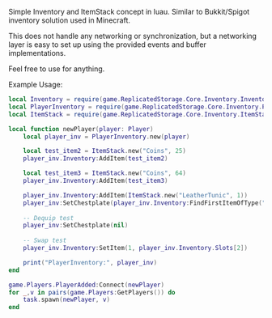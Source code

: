 Simple Inventory and ItemStack concept in luau. Similar to Bukkit/Spigot inventory solution used in Minecraft.

This does not handle any networking or synchronization, but a networking layer is easy to set up using the provided events and buffer implementations.

Feel free to use for anything.

Example Usage:
```lua
local Inventory = require(game.ReplicatedStorage.Core.Inventory.Inventory)
local PlayerInventory = require(game.ReplicatedStorage.Core.Inventory.PlayerInventory)
local ItemStack = require(game.ReplicatedStorage.Core.Inventory.ItemStack)

local function newPlayer(player: Player)
	local player_inv = PlayerInventory.new(player)

	local test_item2 = ItemStack.new("Coins", 25)
	player_inv.Inventory:AddItem(test_item2)

	local test_item3 = ItemStack.new("Coins", 64)
	player_inv.Inventory:AddItem(test_item3)

	player_inv.Inventory:AddItem(ItemStack.new("LeatherTunic", 1))
	player_inv:SetChestplate(player_inv.Inventory:FindFirstItemOfType("LeatherTunic"))
	
	-- Dequip test
	player_inv:SetChestplate(nil)
	
	-- Swap test
	player_inv.Inventory:SetItem(1, player_inv.Inventory.Slots[2])

	print("PlayerInventory:", player_inv)
end

game.Players.PlayerAdded:Connect(newPlayer)
for _,v in pairs(game.Players:GetPlayers()) do
	task.spawn(newPlayer, v)
end
```
